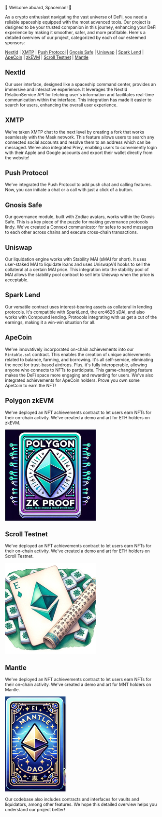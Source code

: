 🚀 Welcome aboard, Spaceman! 🚀

As a crypto enthusiast navigating the vast universe of DeFi, you need a reliable spaceship equipped with the most advanced tools. Our project is designed to be your trusted companion in this journey, enhancing your DeFi experience by making it smoother, safer, and more profitable. Here's a detailed overview of our project, categorized by each of our esteemed sponsors:

[NextId](#nextid) | [XMTP](#xmtp) | [Push Protocol](#push-protocol) | [Gnosis Safe](#gnosis-safe) | [Uniswap](#uniswap) | [Spark Lend](#spark-lend) | [ApeCoin](#apecoin) | [zkEVM](#zkevm) | [Scroll Testnet](#scroll-testnet) | [Mantle](#mantle)

## NextId
Our user interface, designed like a spaceship command center, provides an immersive and interactive experience. It leverages the NextId RelationService API for fetching user's information and facilitates real-time communication within the interface. This integration has made it easier to search for users, enhancing the overall user experience.

## XMTP
We've taken XMTP chat to the next level by creating a fork that works seamlessly with the Mask network. This feature allows users to search any connected social accounts and resolve them to an address which can be messaged. We've also integrated Privy, enabling users to conveniently login with their Apple and Google accounts and export their wallet directly from the website!

## Push Protocol
We've integrated the Push Protocol to add push chat and calling features. Now, you can initiate a chat or a call with just a click of a button.

## Gnosis Safe
Our governance module, built with Zodiac avatars, works within the Gnosis Safe. This is a key piece of the puzzle for making governance protocols lindy. We've created a Connext communicator for safes to send messages to each other across chains and execute cross-chain transactions.

## Uniswap
Our liquidation engine works with Stability MAI (sMAI for short). It uses user-staked MAI to liquidate loans and uses UniswapV4 hooks to sell the collateral at a certain MAI price. This integration into the stability pool of MAI allows the stability pool contract to sell into Uniswap when the price is acceptable.

## Spark Lend
Our versatile contract uses interest-bearing assets as collateral in lending protocols. It's compatible with SparkLend, the erc4626 sDAI, and also works with Compound lending. Protocols integrating with us get a cut of the earnings, making it a win-win situation for all.

## ApeCoin
We've innovatively incorporated on-chain achievements into our `Mintable.sol` contract. This enables the creation of unique achievements related to balance, farming, and borrowing. It's all self-service, eliminating the need for trust-based airdrops. Plus, it's fully interoperable, allowing anyone who connects to NFTs to participate. This game-changing feature makes the DeFi space more engaging and rewarding for users. We've also integrated achievements for ApeCoin holders. Prove you own some ApeCoin to earn the NFT!

## Polygon zkEVM
We've deployed an NFT achievements contract to let users earn NFTs for their on-chain activity. We've created a demo and art for ETH holders on zkEVM.

![Polygon zkEVM ETH Holders](images/zkevm_holder.png)

## Scroll Testnet
We've deployed an NFT achievements contract to let users earn NFTs for their on-chain activity. We've created a demo and art for ETH holders on Scroll Testnet.

![Scroll Testnet ETH Holders](images/scroll_eth.jpg)

## Mantle
We've deployed an NFT achievements contract to let users earn NFTs for their on-chain activity. We've created a demo and art for MNT holders on Mantle.

![Mantle MNT Holders](images/mantle_holders.png)

Our codebase also includes contracts and interfaces for vaults and liquidators, among other features. We hope this detailed overview helps you understand our project better!

